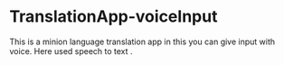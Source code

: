 # TranslationApp-voiceInput
This is a minion language translation app in this you can give input with voice. Here used speech to text .
